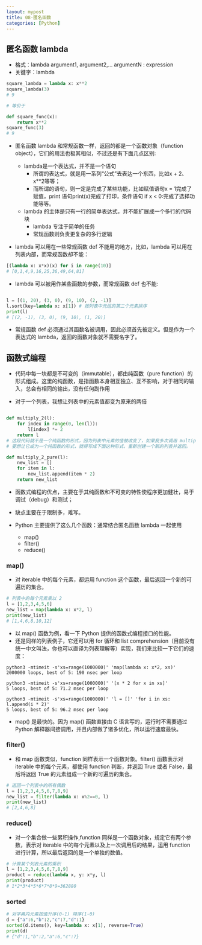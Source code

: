 ```yaml
---
layout: mypost
title: 08-匿名函数
categories: [Python]
---
```


## 匿名函数 lambda

- 格式：lambda argument1, argument2,... argumentN : expression
- 关键字：lambda

```python
square_lambda = lambda x: x**2
square_lambda(3)
# 9

# 等价于

def square_func(x):
    return x**2
square_func(3)
# 9
```

- 匿名函数 lambda 和常规函数一样，返回的都是一个函数对象（function object），它们的用法也极其相似，不过还是有下面几点区别:
  - lambda是一个表达式，并不是一个语句
    - 所谓的表达式，就是用一系列“公式”去表达一个东西，比如x + 2、 x**2等等；
    - 而所谓的语句，则一定是完成了某些功能，比如赋值语句x = 1完成了赋值，print 语句print(x)完成了打印，条件语句 if x < 0:完成了选择功能等等。
  - lambda 的主体是只有一行的简单表达式，并不能扩展成一个多行的代码块
    - lambda 专注于简单的任务
    - 常规函数则负责更复杂的多行逻辑

- lambda 可以用在一些常规函数 def 不能用的地方，比如，lambda 可以用在列表内部，而常规函数却不能：

```python
[(lambda x: x*x)(x) for i in range(10)]
# [0,1,4,9,16,25,36,49,64,81]
```

- lambda 可以被用作某些函数的参数，而常规函数 def 也不能:

```python

l = [(1, 20), (3, 0), (9, 10), (2, -1)]
l.sort(key=lambda x: x[1]) # 按列表中元组的第二个元素排序
print(l)
# [(2, -1), (3, 0), (9, 10), (1, 20)]
```

- 常规函数 def 必须通过其函数名被调用，因此必须首先被定义。但是作为一个表达式的 lambda，返回的函数对象就不需要名字了。

## 函数式编程

- 代码中每一块都是不可变的（immutable），都由纯函数（pure function）的形式组成。这里的纯函数，是指函数本身相互独立、互不影响，对于相同的输入，总会有相同的输出，没有任何副作用

- 对于一个列表，我想让列表中的元素值都变为原来的两倍

```python

def multiply_2(l):
    for index in range(0, len(l)):
        l[index] *= 2
    return l
# 这段代码就不是一个纯函数的形式，因为列表中元素的值被改变了，如果我多次调用 multiply_2() 这个函数，那么每次得到的结果都不一样。
# 要想让它成为一个纯函数的形式，就得写成下面这种形式，重新创建一个新的列表并返回。

def multiply_2_pure(l):
    new_list = []
    for item in l:
        new_list.append(item * 2)
    return new_list
```

- 函数式编程的优点，主要在于其纯函数和不可变的特性使程序更加健壮，易于调试（debug）和测试；
- 缺点主要在于限制多，难写。

- Python 主要提供了这么几个函数：通常结合匿名函数 lambda 一起使用
  - map()
  - filter()
  - reduce()

### map()

- 对 iterable 中的每个元素，都运用 function 这个函数，最后返回一个新的可遍历的集合。

```python
# 列表中的每个元素乘以 2
l = [1,2,3,4,5,6]
new_list = map(lambda x: x*2, l)
print(new_list)
# [1,4,6,8,10,12]
```

- 以 map() 函数为例，看一下 Python 提供的函数式编程接口的性能。
- 还是同样的列表例子，它还可以用 for 循环和 list comprehension（目前没有统一中文叫法，你也可以直译为列表理解等）实现，我们来比较一下它们的速度：

```shell
python3 -mtimeit -s'xs=range(1000000)' 'map(lambda x: x*2, xs)'
2000000 loops, best of 5: 190 nsec per loop

python3 -mtimeit -s'xs=range(1000000)' '[x * 2 for x in xs]'
5 loops, best of 5: 71.2 msec per loop

python3 -mtimeit -s'xs=range(1000000)' 'l = []' 'for i in xs: l.append(i * 2)'
5 loops, best of 5: 96.2 msec per loop
```

- map() 是最快的。因为 map() 函数直接由 C 语言写的，运行时不需要通过 Python 解释器间接调用，并且内部做了诸多优化，所以运行速度最快。

### filter()

- 和 map 函数类似，function 同样表示一个函数对象。filter() 函数表示对 iterable 中的每个元素，都使用 function 判断，并返回 True 或者 False，最后将返回 True 的元素组成一个新的可遍历的集合。

```python
# 返回一个列表中的所有偶数
l = [1,2,3,4,5,6,7,8,9]
new_list = filter(lambda x: x%2==0, l)
print(new_list)
# [2,4,6,8]
```

### reduce()

- 对一个集合做一些累积操作,function 同样是一个函数对象，规定它有两个参数，表示对 iterable 中的每个元素以及上一次调用后的结果，运用 function 进行计算，所以最后返回的是一个单独的数值。

```python
# 计算某个列表元素的乘积
l = [1,2,3,4,5,6,7,8,9]
product = reduce(lambda x, y: x*y, l)
print(product)
# 1*2*3*4*5*6*7*8*9=362880
```

### sorted

```python
# 对字典内元素按值升序(0-1) 降序(1-0)
d = {"a":6,"b":2,"c":7,"d":1}
sorted(d.items(), key=lambda x: x[1], reverse=True)
print(d)
# {"d":1,"b":2,"a":6,"c":7}
```

